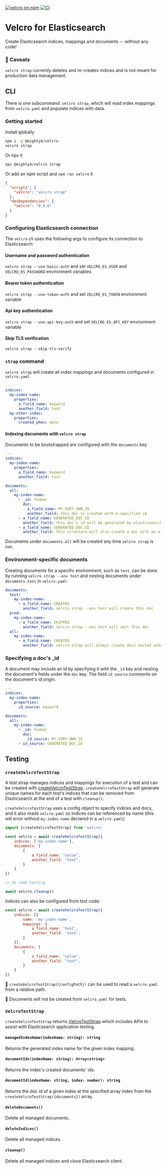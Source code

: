 [![velcro on npm](https://img.shields.io/npm/v/@eighty4/velcro)](https://www.npmjs.com/package/@eighty4/velcro)
[![CI](https://img.shields.io/github/actions/workflow/status/eighty4/velcro/ci.yaml)](https://github.com/eighty4/velcro/actions/workflows/ci.yaml)

# Velcro for Elasticsearch

Create Elasticsearch indices, mappings and documents -- without any code!

### 📌 Caveats

`velcro strap` currently deletes and re-creates indices and is not meant for production data management.

## CLI

There is one subcommand: `velcro strap`, which will read index mappings from `velcro.yaml` and populate indices with data.

### Getting started

Install globally

```bash
npm i -g @eighty4/velcro
velcro strap
```

Or npx it

```bash
npx @eighty4/velcro strap
```

Or add an npm script and `npm run velcro` it

```json
{
  "scripts": {
    "velcro": "velcro strap"
  },
  "devDependencies": {
    "velcro": "0.0.6"
  }
}
```

### Configuring Elasticsearch connection

The `velcro` cli uses the following args to configure its connection to Elasticsearch:

#### Username and password authentication

`velcro strap --use-basic-auth` and set `VELCRO_ES_USER` and `VELCRO_ES_PASSWORD` environment variables

#### Bearer token authentication

`velcro strap --use-token-auth` and set `VELCRO_ES_TOKEN` environment variable

#### Api key authentication

`velcro strap --use-api-key-auth` and set `VELCRO_ES_API_KEY` environment variable

#### Skip TLS verification

`velcro strap --skip-tls-verify`

### `strap` command

`velcro strap` will create all index mappings and documents configured in `velcro.yaml`

```yaml
---
indices:
  my-index-name:
    properties:
      a_field_name: keyword
      another_field: text
  my-other-index:
    properties:
      created_when: date
```

#### Indexing documents with `velcro strap`

Documents to be bootstrapped are configured with the `documents` key.

```yaml
---
indices:
  my-index-name:
    properties:
      a_field_name: keyword
      another_field: text

documents:
  all:
    my-index-name:
      - _id: foobar
        doc:
          a_field_name: MY_VERY_OWN_ID
          another_field: this doc is created with a specified id
      - a_field_name: GENERATED_DOC_ID
        another_field: this doc's id will be generated by elasticsearch
      - a_field_name: GENERATED_DOC_ID
        another_field: this structure will also create a doc with an elasticsearch generated id
```

Documents under `documents.all` will be created any time `velcro strap` is run.

### Environment-specific documents

Creating documents for a specific environment, such as `test`, can be done by running `velcro strap --env test` and nesting documents under `documents.test` in `velcro.yaml`:

```yaml
documents:
  test:
    my-index-name:
      - a_field_name: CREATED
        another_field: velcro strap --env test will create this doc
  prod:
    my-index-name:
      - a_field_name: SKIPPED
        another_field: velcro strap --env test will omit this doc
  all:
    my-index-name:
      - a_field_name: CREATED
        another_field: velcro strap will always create docs nested under all
```

### Specifying a doc's _id

A document may include an id by specifying it with the `_id` key and nesting the document's fields under the `doc` key. The field `id_source` comments on the document's id origin.

```yaml
---
indices:
  my-index-name:
    properties:
      id_source: keyword

documents:
  all:
    my-index-name:
      - _id: foobar
        doc:
          id_source: MY_VERY_OWN_ID
      - id_source: GENERATED_DOC_ID
```

## Testing

### `createVelcroTestStrap`

A test strap manages indices and mappings for execution of a test and can be created with [createVelcroTestStrap](lib/testing/createVelcroTestStrap.ts).
`createVelcroTestStrap` will generate unique names for each test's indices that can be removed from Elasticsearch at the end of a test with `cleanup()`.

`createVelcroTestStrap` uses a config object to specify indices and docs, and it also reads `velcro.yaml` so indices can be referenced by name (this will error without `my-index-name` declared in a `velcro.yaml`):

```javascript
import {createVelcroTestStrap} from 'velcro'

const velcro = await createVelcroTestStrap({
    indices: ['my-index-name'],
    documents: [
        {
            a_field_name: "value",
            another_field: "text",
        }
    ]
})

// do some testing

await velcro.cleanup()
```

Indices can also be configured from test code:

```javascript
const velcro = await createVelcroTestStrap({
    indices: [{
        name: 'my-index-name',
        mappings: {
            a_field_name: 'text',
            another_field: 'text',
        }
    }],
    documents: [
        {
            a_field_name: "value",
            another_field: "text",
        }
    ]
})
```

📌 `createVelcroTestStrap({configPath})` can be used to read a `velcro.yaml` from a relative path.

📌 Documents will not be created from `velcro.yaml` for tests.

### `VelcroTestStrap`

`createVelcroTestStrap` returns [VelcroTestStrap](lib/testing/VelcroTestStrap.ts) which includes APIs to assist with Elasticsearch application testing.

#### `managedIndexName(indexName: string): string`

Returns the generated index name for the given index mapping.

#### `documentIds(indexName: string): Array<string>`

Returns the index's created documents' ids.

#### `documentId(indexName: string, index: number): string`

Returns the doc id of a given index at the specified array index from the `createVelcroTestStrap({documents})` array.

#### `deleteDocuments()`

Delete all managed documents.

#### `deleteIndices()`

Delete all managed indices.

#### `cleanup()`

Delete all managed indices and close Elasticsearch client.
